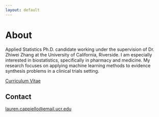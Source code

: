 ```yaml
---
layout: default
---
```


# About

Applied Statistics Ph.D. candidate working under the supervision of Dr. Zhiwei Zhang at the University of California, Riverside. I am especially interested in biostatistics, specifically in pharmacy and medicine. My research focuses on applying machine learning methods to evidence synthesis problems in a clinical trials setting. 

<a href="https://lgpcappiello.github.io/CappielloCV.pdf">Curriculum Vitae</a>

## Contact

lauren.cappiello@email.ucr.edu

